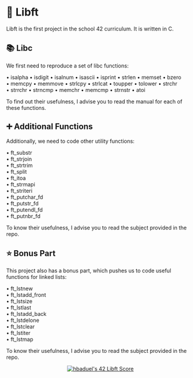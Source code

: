 <h1 id="-libft">🚀 Libft</h1>
<p>Libft is the first project in the school 42 curriculum. It is written in C.</p>

<h2 id="-libc">📚 Libc</h2>
<p>We first need to reproduce a set of libc functions:  </p>
<p>• isalpha • isdigit • isalnum • isascii • isprint • strlen • memset • bzero<br>• memcpy • memmove • strlcpy • strlcat • toupper • tolower • strchr<br>• strrchr • strncmp • memchr • memcmp • strnstr • atoi  </p>
<p>To find out their usefulness, I advise you to read the manual for each of these functions.</p>

<h2 id="-additional-functions">➕ Additional Functions</h2>
<p>Additionally, we need to code other utility functions:  </p>
<p>• ft_substr<br>• ft_strjoin<br>• ft_strtrim<br>• ft_split<br>• ft_itoa<br>• ft_strmapi<br>• ft_striteri<br>• ft_putchar_fd<br>• ft_putstr_fd<br>• ft_putendl_fd<br>• ft_putnbr_fd  </p>
<p>To know their usefulness, I advise you to read the subject provided in the repo.</p>

<h2 id="-bonus-part">⭐ Bonus Part</h2>
<p>This project also has a bonus part, which pushes us to code useful functions for linked lists:  </p>
<p>• ft_lstnew<br>• ft_lstadd_front<br>• ft_lstsize<br>• ft_lstlast<br>• ft_lstadd_back<br>• ft_lstdelone<br>• ft_lstclear<br>• ft_lstiter<br>• ft_lstmap  </p>
<p>To know their usefulness, I advise you to read the subject provided in the repo.</p>

<p align =center><a href="https://github.com/Coday-meric/badge42"><img src="https://badge42.coday.fr/api/v2/clp5m5snf023301t6xzuyuuls/project/2959146" alt="hbaduel&#39;s 42 Libft Score"></a></p>
